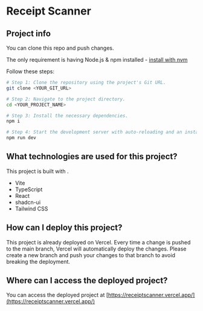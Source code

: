 # Receipt Scanner

## Project info

You can clone this repo and push changes.

The only requirement is having Node.js & npm installed - [install with nvm](https://github.com/nvm-sh/nvm#installing-and-updating)

Follow these steps:

```sh
# Step 1: Clone the repository using the project's Git URL.
git clone <YOUR_GIT_URL>

# Step 2: Navigate to the project directory.
cd <YOUR_PROJECT_NAME>

# Step 3: Install the necessary dependencies.
npm i

# Step 4: Start the development server with auto-reloading and an instant preview.
npm run dev
```

## What technologies are used for this project?

This project is built with .

- Vite
- TypeScript
- React
- shadcn-ui
- Tailwind CSS

## How can I deploy this project?

This project is already deployed on Vercel. Every time a change is pushed to the main branch, Vercel will automatically deploy the changes. Please create a new branch and push your changes to that branch to avoid breaking the deployment.

## Where can I access the deployed project?

You can access the deployed project at [https://receiptscanner.vercel.app/](https://receiptscanner.vercel.app/)
